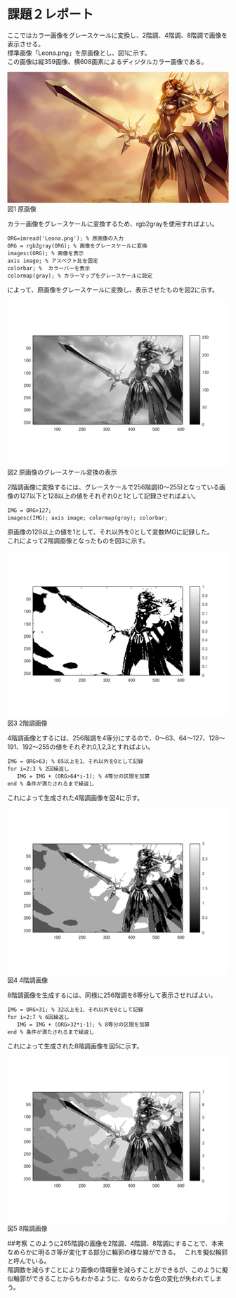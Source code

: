 # 課題２レポート

ここではカラー画像をグレースケールに変換し、2階調、4階調、8階調で画像を表示させる。  
標準画像「Leona.png」を原画像とし、図1に示す。  
この画像は縦359画像、横608画素によるディジタルカラー画像である。

![原画像](https://github.com/NKtoho/Image_Processing/blob/master/Leona.png?raw=true)  
図1 原画像

カラー画像をグレースケールに変換するため、rgb2grayを使用すればよい。

`ORG=imread('Leona.png'); % 原画像の入力`  
`ORG = rgb2gray(ORG); % 画像をグレースケールに変換`  
`imagesc(ORG); % 画像を表示`  
`axis image; % アスペクト比を固定`  
`colorbar; %  カラーバーを表示`  
`colormap(gray); % カラーマップをグレースケールに設定`  

によって、原画像をグレースケールに変換し、表示させたものを図2に示す。

![グレースケール](https://github.com/NKtoho/Image_Processing/blob/master/%E8%AA%B2%E9%A1%8C2/%E7%94%BB%E5%83%8F/%E3%83%A2%E3%83%8E%E3%82%AF%E3%83%AD%E7%94%BB%E5%83%8F.png?raw=true)  
図2 原画像のグレースケール変換の表示

2階調画像に変換するには、グレースケールで256階調(0～255)となっている画像の127以下と128以上の値をそれぞれ0と1として記録させればよい。

`IMG = ORG>127;`  
`imagesc(IMG); axis image; colormap(gray); colorbar; `  

原画像の129以上の値を1として、それ以外を0として変数IMGに記録した。  
これによって2階調画像となったものを図3に示す。

![2階調画像](https://github.com/NKtoho/Image_Processing/blob/master/%E8%AA%B2%E9%A1%8C2/%E7%94%BB%E5%83%8F/2%E9%9A%8E%E8%AA%BF%E7%94%BB%E5%83%8F.png?raw=true)  
図3 2階調画像

4階調画像とするには、256階調を4等分にするので、0～63、64～127、128～191、192～255の値をそれぞれ0,1,2,3とすればよい。

`IMG = ORG>63; % 65以上を1、それ以外を0として記録`  
`for i=2:3 % 2回繰返し`  
`   IMG = IMG + (ORG>64*i-1); % 4等分の区間を加算`  
`end % 条件が満たされるまで繰返し`  

これによって生成された4階調画像を図4に示す。

![4階調画像](https://github.com/NKtoho/Image_Processing/blob/master/%E8%AA%B2%E9%A1%8C2/%E7%94%BB%E5%83%8F/4%E9%9A%8E%E8%AA%BF%E7%94%BB%E5%83%8F.png?raw=true)  
図4 4階調画像

8階調画像を生成するには、同様に256階調を8等分して表示させればよい。

`IMG = ORG>31; % 32以上を1、それ以外を0として記録`  
`for i=2:7 % 6回繰返し`  
`   IMG = IMG + (ORG>32*i-1); % 8等分の区間を加算`  
`end % 条件が満たされるまで繰返し`  

これによって生成された8階調画像を図5に示す。

![8階調画像](https://github.com/NKtoho/Image_Processing/blob/master/%E8%AA%B2%E9%A1%8C2/%E7%94%BB%E5%83%8F/8%E9%9A%8E%E8%AA%BF%E7%94%BB%E5%83%8F.png?raw=true)  
図5 8階調画像

##考察
このように265階調の画像を2階調、4階調、8階調にすることで、本来なめらかに明るさ等が変化する部分に輪郭の様な線ができる。  
これを擬似輪郭と呼んでいる。  
階調数を減らすことにより画像の情報量を減らすことができるが、このように擬似輪郭ができることからもわかるように、なめらかな色の変化が失われてしまう。

